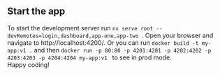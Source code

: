 ## Start the app

To start the development server run `nx serve root --devRemotes=login,dashboard,app-one,app-two `. Open your browser and navigate to http://localhost:4200/. 
Or you can run `docker build -t my-app:v1 .` and then `docker run -p 80:80 -p 4201:4201 -p 4202:4202 -p 4203:4203 -p 4204:4204 my-app:v1
` to see in prod mode.  
Happy coding!
